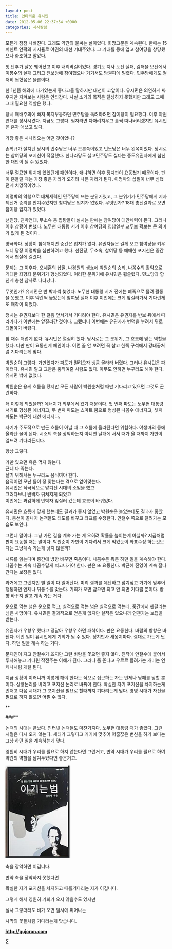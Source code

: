 ```yaml
---
layout: post
title: 안타까운 유시민
date: 2012-05-06 22:37:54 +0900
categories: 시사칼럼
---
```

모든게 점점 나빠진다. 그래도 약간의 불씨는 살아있다. 희망고문은 계속된다. 한때는 15퍼센트 안팎의 지지율로 야권의 대선 기대주였다. 그 기대를 등에 업고 참여당을 창당했으나 좌초하고 말았다. 

첫 단추가 잘못 꿰어졌고 이후 내리막길이었다. 경기도 지사 도전 실패, 김해을 보선에서 이봉수의 실패 그리고 진보당에 참여했으나 거기서도 당권파에 밀렸다. 민주당에게도 철저히 씹혔음은 물론이다. 

한 1년쯤 해외에 나가있는게 좋다고들 말하지만 대선이 코앞이다. 유시민은 의연하게 싸우지만 지켜보는 사람은 안타갑다. 사실 소기의 목적은 달성하지 못했지만 그래도 그때그때 필요한 역할은 했다. 

당시 패배주의에 빠져 복지부동하던 민주당을 독려하려면 참여당이 필요했다. 이후 야권연대를 성사시켰다. 지금도 그렇다. 필자라면 다때려치우고 훌쩍 떠나버리겠지만 유시민은 혼자 애쓰고 있다. 



가장 좋은 시나리오는 어떤 것이었나? 



손학규가 설치던 당시의 민주당은 너무 오른쪽이었고 민노당은 너무 왼쪽이었다. 당시로는 참여당의 포지션이 적절했다. 한나라당도 싫고민주당도 싫다는 중도유권자에게 참신한 대안이 될 수 있었다. 

너무 절묘한 위치에 있었던게 패인이다. 왜냐하면 이후 정치판이 요동쳤기 때문이다. 판이 흔들릴 때는 가장 좋은 자리가 오히려 나쁜 자리가 된다. 이명박의 삽질이 너무 심했던게 치명적이었다. 

이명박의 악행으로 대체세력인 민주당이 뜨는 분위기였고, 그 분위기가 민주당에게 지자체선거 승리를 안겨주었지만 참여당은 입지가 없었다. 무엇인가? 18대 총선결과로 보면 참여당 입지가 있었다. 

선진당, 친박연대, 무소속 등 잡탕들이 설치는 판에는 참여당이 대안세력이 된다. 그러나 이후 상황이 변했다. 노무현 대통령 서거 이후 참여당의 영남일부 교두보 확보는 큰 의미가 없게 된 것이다. 

양극화다. 상황이 첨예해지면 중간은 입지가 없다. 유권자들은 길게 보고 참여당을 키우느니 당장 이명박을 심판하려고 했다. 선진당, 무소속, 참여당 등 애매한 포지션은 중간에서 협살에 걸렸다. 

문제는 그 이후다. 오세훈의 삽질, 나경원의 생쇼에 박원순의 승리, 나꼼수의 활약으로 거대한 좌향좌 분위기가 형성되었다. 이러한 분위기에 유시민은 휩쓸렸다. 민노당과 합친게 총선 참사로 나타났다. 

무엇인가? 유시민은 반 박자씩 늦었다. 노무현 대통령 서거 전에는 폐족으로 몰려 활동을 못했고, 이후 약간씩 늦었는데 참여당 실패 이후 이번에는 크게 앞질러가서 기다린게 또 패착이 되었다. 

정치는 유권자보다 한 걸음 앞서가서 기다려야 한다. 유시민은 유권자를 반보 뒤에서 따라가다가 이번에는 앞질러간 것이다. 그랬더니 이번에는 유권자가 변덕을 부려서 뒤로 되돌아가 버렸다. 

참 재수 더럽게 없다. 유시민은 열심히 했다. 당시로는 그 분위기, 그 흐름에 맞는 역할을 했다. 다만 판이 요동친게 패인이다. 이런 꼴 안 보려면 꾹 참고 한쪽 구석에서 강태공처럼 기다리는게 맞다. 

박원순이 그렇다. 가만있다가 파도가 밀려오자 냉큼 올라타 버렸다. 그러나 유시민은 파이터다. 유시민 말고 그만큼 움직여줄 사람도 없다. 아무도 안하면 누구라도 해야 한다. 유시민 밖에 없었다. 

박원순은 용케 흐름을 탔지만 모든 사람이 박원순처럼 때만 기다리고 있으면 그것도 곤란하다. 

왜 이렇게 되었을까? 에너지가 외부에서 왔기 때문이다. 첫 번째 파도는 노무현 대통령 서거로 형성된 에너지고, 두 번째 파도는 스마트 붐으로 형성된 나꼼수 에너지고, 셋째 파도는 박근혜 대선 에너지다. 

자기가 주도적으로 만든 흐름이 아닐 때 그 흐름에 올라탄다면 위험하다. 야생마의 등에 올라탄 꼴이 된다. 시소의 축을 장악하든지 아니면 날개에 서서 때가 올 때까지 가만이 엎드려 기다리든지다. 

항상 그렇다. 

  
가만 있으면 욕은 먹지 않는다.  
근데 다 죽는다.  
살기 위해서는 누구라도 움직여야 한다.  
움직이면 모난 돌이 정 맞는다는 격으로 얻어맞는다.  
유시민은 적극적으로 맡겨진 시대의 소임을 했고   
그러다보니 반박자 뒤쳐지게 되었고  
이번에는 과감하게 반박자 앞질러 갔는데 흐름이 바뀌었다. 

유시민은 흐름에 맞게 했는데도 결과가 좋지 않았고 박원순은 놀았는데도 결과가 좋았다. 총선이 끝나자 논객들도 태도를 바꾸고 좌표를 수정한다. 안철수 쪽으로 달려가는 모습도 보인다. 

그런데 말이다. 그냥 가던 길을 계속 가는 게 오히려 확률을 높이는게 아닐까? 지금처럼 판이 요동칠 때는 말이다. 박원순이 가만이 기다려서 크게 먹었듯이 좌표수정 하는것보다는 그냥계속 가는게 낫지 않을까? 

시류를 읽는다며 중간에 방향 바꾸면 죽음이다. 나꼼수든 뭐든 하던 일을 계속해야 한다. 나꼼수는 계속 나꼼수답게 치고나가야 한다. 판은 또 요동친다. 박근혜 진영이 계속 잘나간다는 보장은 없다. 

과거에고 그랬지만 별 일이 다 일어난다. 미리 결과를 예단하고 넘겨짚고 거기에 맞추어 행동하면 언제나 뒤통수를 맞는다. 기회가 오면 잡으면 되고 안 되면 기다릴 뿐이다. 방향 바꾸지 말고 계속 가는 거다. 

운으로 먹는 넘은 운으로 먹고, 실적으로 먹는 넘은 실적으로 먹는데, 중간에서 헷갈리는 넘은 사망이다. 유시민은 결과적으로 얻은게 없지만 실적은 있으니까 언젠가는 보답을 받는다. 

유권자가 우향우 했다고 덩달아 우향우 하면 패착이다. 판은 요동친다. 바람의 방향은 바뀐다. 이번 일이 유시민에게 기회가 될 수 있다. 정치만사 새옹지마다. 결대로 가는게 낫다. 하던 일을 계속 하는 거다. 

문재인이 지고 안철수가 뜨지만 그런 바람을 쫓으면 좋지 않다. 진작에 안철수에 붙어서 투자해놓고 기다린 작전주는 이해가 된다. 그러나 좀 뜬다고 우르르 몰려가는 개미는 언제나처럼 개털 된다. 

지금 상황이 이러니까 이렇게 해야 한다는 식으로 접근하는 자는 언제나 낭패를 당할 뿐이다. 상황논리를 버리고 포지션 논리로 바꿔야 한다. 확실한 자기 포지션을 차지하는게 먼저고 다음 시대가 그 포지션을 필요로 할때까지 기다리는게 맞다. 영영 시대가 자신을 필요로 하지 않으면 어쩔 수 없다. 


** 

\###** 

논객의 시대는 끝났다. 인터넷 논객들도 마찬가지다. 노무현 대통령 때가 좋았다. 그런 시절은 다시 오지 않는다. 세태가 그렇다고 거기에 맞추어 어줍잖은 변신을 하기 보다는 그냥 하던 일을 계속하는게 맞다. 

영원히 시대가 우리를 필요로 하지 않는다면 그런거고, 만약 시대가 우리를 필요로 하여 약간의 역할을 남겨두었다면 좋은거고. 









<a href="?mid=WaytoWin" target="_self"><img alt="0.JPG" src="files/attach/images/199/290/248/123456.JPG" width="200" height="287" /> </a>



축을 장악하면 이깁니다.

만약 축을 장악하지 못했다면 

확실한 자기 포지션을 차지하고 때를기다리는 자가 이깁니다.

그렇게 해서 영원히 기회가 오지 않을수도 있지만 

설사 그렇더라도 비가 오면 일시에 피어나는 

사막의 꽃들처럼 기다리는게 맞습니다.







**http://gujoron.com**  


**∑**